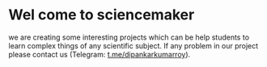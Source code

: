 # Wel come to sciencemaker
we are creating some interesting projects which can be help students to learn complex things of any scientific subject.
If any problem in our project please contact us (Telegram: <a href="t.me/dipankarkumarroy">t.me/dipankarkumarroy</a>).
